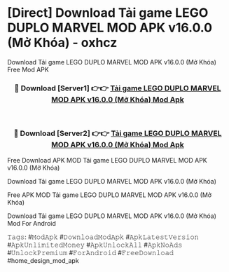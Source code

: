 # [Direct] Download Tải game LEGO DUPLO MARVEL MOD APK v16.0.0 (Mở Khóa) - oxhcz
Download Tải game LEGO DUPLO MARVEL MOD APK v16.0.0 (Mở Khóa) Free Mod APK

<div align="center">
<h3>🔴 Download [Server1] 👉👉 <a href="https://apk-comot.site?title=Tải_game_LEGO_DUPLO_MARVEL_MOD_APK_v16.0.0_(Mở_Khóa)">Tải game LEGO DUPLO MARVEL MOD APK v16.0.0 (Mở Khóa) Mod Apk</a></h3><br>

<h3>🔴 Download [Server2] 👉👉 <a href="https://apk-comot.site?title=Tải_game_LEGO_DUPLO_MARVEL_MOD_APK_v16.0.0_(Mở_Khóa)">Tải game LEGO DUPLO MARVEL MOD APK v16.0.0 (Mở Khóa) Mod Apk</a></h3>
</div>


Free Download APK MOD Tải game LEGO DUPLO MARVEL MOD APK v16.0.0 (Mở Khóa)

Download Tải game LEGO DUPLO MARVEL MOD APK v16.0.0 (Mở Khóa) 

Free APK MOD Tải game LEGO DUPLO MARVEL MOD APK v16.0.0 (Mở Khóa) 

Download Tải game LEGO DUPLO MARVEL MOD APK v16.0.0 (Mở Khóa) Mod For Android

𝚃𝚊𝚐𝚜: #𝙼𝚘𝚍𝙰𝚙𝚔 #𝙳𝚘𝚠𝚗𝚕𝚘𝚊𝚍𝙼𝚘𝚍𝙰𝚙𝚔 #𝙰𝚙𝚔𝙻𝚊𝚝𝚎𝚜𝚝𝚅𝚎𝚛𝚜𝚒𝚘𝚗 #𝙰𝚙𝚔𝚄𝚗𝚕𝚒𝚖𝚒𝚝𝚎𝚍𝙼𝚘𝚗𝚎𝚢 #𝙰𝚙𝚔𝚄𝚗𝚕𝚘𝚌𝚔𝙰𝚕𝚕 #𝙰𝚙𝚔𝙽𝚘𝙰𝚍𝚜 #𝚄𝚗𝚕𝚘𝚌𝚔𝙿𝚛𝚎𝚖𝚒𝚞𝚖 #𝙵𝚘𝚛𝙰𝚗𝚍𝚛𝚘𝚒𝚍 #𝙵𝚛𝚎𝚎𝙳𝚘𝚠𝚗𝚕𝚘𝚊𝚍 #home_design_mod_apk